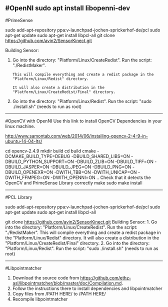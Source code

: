 #OpenNI
sudo apt install libopenni-dev
-----------------------------------------------------------------------------------------
#PrimeSense 

sudo add-apt-repository ppa:v-launchpad-jochen-sprickerhof-de/pcl
sudo apt-get update
sudo apt-get install libpcl-all
git clone https://github.com/avin2/SensorKinect.git

Building Sensor:

1. Go into the directory: "Platform/Linux/CreateRedist".
	   Run the script: "./RedistMaker".

	   This will compile everything and create a redist package in the "Platform/Linux/Redist" directory.
	   
	   It will also create a distribution in the "Platform/Linux/CreateRedist/Final" directory.
1. Go into the directory: "Platform/Linux/Redist".
	   Run the script: "sudo ./install.sh" (needs to run as root)

-----------------------------------------------------------------------------------------

#OpenCV with OpenNI 
Use this link to install OpenCV Dependencies in your linux machine.

http://www.samontab.com/web/2014/06/installing-opencv-2-4-9-in-ubuntu-14-04-lts/

cd opencv-2.4.9
mkdir build
cd build
cmake -DCMAKE_BUILD_TYPE=DEBUG -DBUILD_SHARED_LIBS=ON -DBUILD_PYTHON_SUPPORT=ON -DBUILD_ZLIB=ON -DBUILD_TIFF=ON -DBUILD_JASPER=ON -DBUILD_JPEG=ON -DBUILD_PNG=ON -DBUILD_OPENEXR=ON -DWITH_TBB=ON -DWITH_UNICAP=ON -DWITH_FFMPEG=ON -DWITH_OPENNI=ON ..
Check that it detects the OpenCV and PrimeSense Library correctly
make
sudo make install

--------------------------------------------------------------------------------------------------------

#PCL Library 

sudo add-apt-repository ppa:v-launchpad-jochen-sprickerhof-de/pcl
sudo apt-get update
sudo apt-get install libpcl-all

git clone https://github.com/avin2/SensorKinect.git
Building Sensor:
	1. Go into the directory: "Platform/Linux/CreateRedist".
	   Run the script: "./RedistMaker".
	   This will compile everything and create a redist package in the "Platform/Linux/Redist" directory.
	   It will also create a distribution in the "Platform/Linux/CreateRedist/Final" directory.
	2. Go into the directory: "Platform/Linux/Redist".
	   Run the script: "sudo ./install.sh" (needs to run as root)



--------------------------------------------------------------------------------------------------------

#Libpointmatcher 

1. Download the source code from https://github.com/ethz-asl/libpointmatcher/blob/master/doc/Compilation.md. 
2. Follow the instructions there to install dependencies and libpointmatcher
3. Copy files from /PATH HERE/ to /PATH HERE/
4. Recompile libpointmatcher
